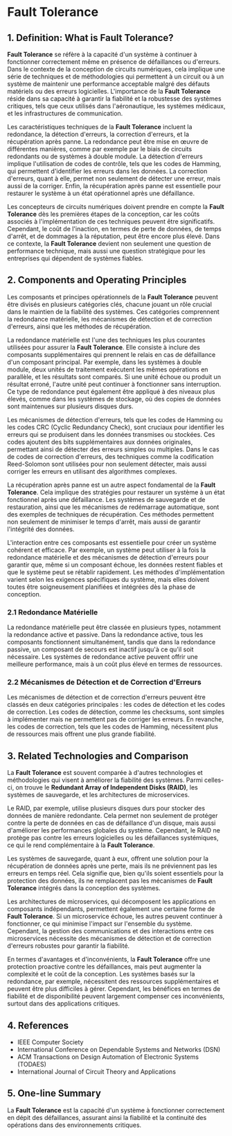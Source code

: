 # Fault Tolerance

## 1. Definition: What is **Fault Tolerance**?
**Fault Tolerance** se réfère à la capacité d'un système à continuer à fonctionner correctement même en présence de défaillances ou d'erreurs. Dans le contexte de la conception de circuits numériques, cela implique une série de techniques et de méthodologies qui permettent à un circuit ou à un système de maintenir une performance acceptable malgré des défauts matériels ou des erreurs logicielles. L'importance de la **Fault Tolerance** réside dans sa capacité à garantir la fiabilité et la robustesse des systèmes critiques, tels que ceux utilisés dans l'aéronautique, les systèmes médicaux, et les infrastructures de communication.

Les caractéristiques techniques de la **Fault Tolerance** incluent la redondance, la détection d'erreurs, la correction d'erreurs, et la récupération après panne. La redondance peut être mise en œuvre de différentes manières, comme par exemple par le biais de circuits redondants ou de systèmes à double module. La détection d'erreurs implique l'utilisation de codes de contrôle, tels que les codes de Hamming, qui permettent d'identifier les erreurs dans les données. La correction d'erreurs, quant à elle, permet non seulement de détecter une erreur, mais aussi de la corriger. Enfin, la récupération après panne est essentielle pour restaurer le système à un état opérationnel après une défaillance.

Les concepteurs de circuits numériques doivent prendre en compte la **Fault Tolerance** dès les premières étapes de la conception, car les coûts associés à l'implémentation de ces techniques peuvent être significatifs. Cependant, le coût de l'inaction, en termes de perte de données, de temps d'arrêt, et de dommages à la réputation, peut être encore plus élevé. Dans ce contexte, la **Fault Tolerance** devient non seulement une question de performance technique, mais aussi une question stratégique pour les entreprises qui dépendent de systèmes fiables.

## 2. Components and Operating Principles
Les composants et principes opérationnels de la **Fault Tolerance** peuvent être divisés en plusieurs catégories clés, chacune jouant un rôle crucial dans le maintien de la fiabilité des systèmes. Ces catégories comprennent la redondance matérielle, les mécanismes de détection et de correction d'erreurs, ainsi que les méthodes de récupération.

La redondance matérielle est l'une des techniques les plus courantes utilisées pour assurer la **Fault Tolerance**. Elle consiste à inclure des composants supplémentaires qui prennent le relais en cas de défaillance d'un composant principal. Par exemple, dans les systèmes à double module, deux unités de traitement exécutent les mêmes opérations en parallèle, et les résultats sont comparés. Si une unité échoue ou produit un résultat erroné, l'autre unité peut continuer à fonctionner sans interruption. Ce type de redondance peut également être appliqué à des niveaux plus élevés, comme dans les systèmes de stockage, où des copies de données sont maintenues sur plusieurs disques durs.

Les mécanismes de détection d'erreurs, tels que les codes de Hamming ou les codes CRC (Cyclic Redundancy Check), sont cruciaux pour identifier les erreurs qui se produisent dans les données transmises ou stockées. Ces codes ajoutent des bits supplémentaires aux données originales, permettant ainsi de détecter des erreurs simples ou multiples. Dans le cas de codes de correction d'erreurs, des techniques comme la codification Reed-Solomon sont utilisées pour non seulement détecter, mais aussi corriger les erreurs en utilisant des algorithmes complexes.

La récupération après panne est un autre aspect fondamental de la **Fault Tolerance**. Cela implique des stratégies pour restaurer un système à un état fonctionnel après une défaillance. Les systèmes de sauvegarde et de restauration, ainsi que les mécanismes de redémarrage automatique, sont des exemples de techniques de récupération. Ces méthodes permettent non seulement de minimiser le temps d'arrêt, mais aussi de garantir l'intégrité des données.

L'interaction entre ces composants est essentielle pour créer un système cohérent et efficace. Par exemple, un système peut utiliser à la fois la redondance matérielle et des mécanismes de détection d'erreurs pour garantir que, même si un composant échoue, les données restent fiables et que le système peut se rétablir rapidement. Les méthodes d'implémentation varient selon les exigences spécifiques du système, mais elles doivent toutes être soigneusement planifiées et intégrées dès la phase de conception.

### 2.1 Redondance Matérielle
La redondance matérielle peut être classée en plusieurs types, notamment la redondance active et passive. Dans la redondance active, tous les composants fonctionnent simultanément, tandis que dans la redondance passive, un composant de secours est inactif jusqu'à ce qu'il soit nécessaire. Les systèmes de redondance active peuvent offrir une meilleure performance, mais à un coût plus élevé en termes de ressources.

### 2.2 Mécanismes de Détection et de Correction d'Erreurs
Les mécanismes de détection et de correction d'erreurs peuvent être classés en deux catégories principales : les codes de détection et les codes de correction. Les codes de détection, comme les checksums, sont simples à implémenter mais ne permettent pas de corriger les erreurs. En revanche, les codes de correction, tels que les codes de Hamming, nécessitent plus de ressources mais offrent une plus grande fiabilité.

## 3. Related Technologies and Comparison
La **Fault Tolerance** est souvent comparée à d'autres technologies et méthodologies qui visent à améliorer la fiabilité des systèmes. Parmi celles-ci, on trouve le **Redundant Array of Independent Disks (RAID)**, les systèmes de sauvegarde, et les architectures de microservices.

Le RAID, par exemple, utilise plusieurs disques durs pour stocker des données de manière redondante. Cela permet non seulement de protéger contre la perte de données en cas de défaillance d'un disque, mais aussi d'améliorer les performances globales du système. Cependant, le RAID ne protège pas contre les erreurs logicielles ou les défaillances systémiques, ce qui le rend complémentaire à la **Fault Tolerance**.

Les systèmes de sauvegarde, quant à eux, offrent une solution pour la récupération de données après une perte, mais ils ne préviennent pas les erreurs en temps réel. Cela signifie que, bien qu'ils soient essentiels pour la protection des données, ils ne remplacent pas les mécanismes de **Fault Tolerance** intégrés dans la conception des systèmes.

Les architectures de microservices, qui décomposent les applications en composants indépendants, permettent également une certaine forme de **Fault Tolerance**. Si un microservice échoue, les autres peuvent continuer à fonctionner, ce qui minimise l'impact sur l'ensemble du système. Cependant, la gestion des communications et des interactions entre ces microservices nécessite des mécanismes de détection et de correction d'erreurs robustes pour garantir la fiabilité.

En termes d'avantages et d'inconvénients, la **Fault Tolerance** offre une protection proactive contre les défaillances, mais peut augmenter la complexité et le coût de la conception. Les systèmes basés sur la redondance, par exemple, nécessitent des ressources supplémentaires et peuvent être plus difficiles à gérer. Cependant, les bénéfices en termes de fiabilité et de disponibilité peuvent largement compenser ces inconvénients, surtout dans des applications critiques.

## 4. References
- IEEE Computer Society
- International Conference on Dependable Systems and Networks (DSN)
- ACM Transactions on Design Automation of Electronic Systems (TODAES)
- International Journal of Circuit Theory and Applications

## 5. One-line Summary
La **Fault Tolerance** est la capacité d'un système à fonctionner correctement en dépit des défaillances, assurant ainsi la fiabilité et la continuité des opérations dans des environnements critiques.